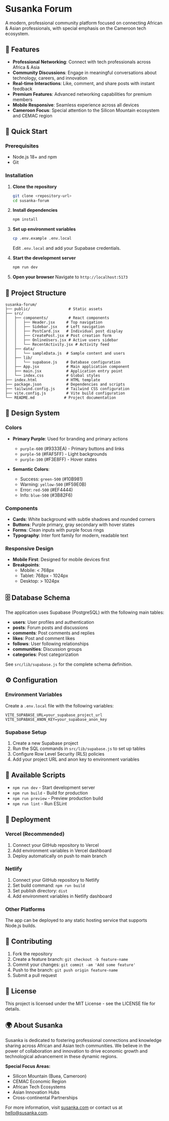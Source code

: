 # Susanka Forum

A modern, professional community platform focused on connecting African & Asian professionals, with special emphasis on the Cameroon tech ecosystem.

## 🌟 Features

- **Professional Networking**: Connect with tech professionals across Africa & Asia
- **Community Discussions**: Engage in meaningful conversations about technology, careers, and innovation
- **Real-time Interactions**: Like, comment, and share posts with instant feedback
- **Premium Features**: Advanced networking capabilities for premium members
- **Mobile Responsive**: Seamless experience across all devices
- **Cameroon Focus**: Special attention to the Silicon Mountain ecosystem and CEMAC region

## 🚀 Quick Start

### Prerequisites

- Node.js 18+ and npm
- Git

### Installation

1. **Clone the repository**
   ```bash
   git clone <repository-url>
   cd susanka-forum
   ```

2. **Install dependencies**
   ```bash
   npm install
   ```

3. **Set up environment variables**
   ```bash
   cp .env.example .env.local
   ```
   Edit `.env.local` and add your Supabase credentials.

4. **Start the development server**
   ```bash
   npm run dev
   ```

5. **Open your browser**
   Navigate to `http://localhost:5173`

## 📁 Project Structure

```
susanka-forum/
├── public/                 # Static assets
├── src/
│   ├── components/         # React components
│   │   ├── Header.jsx     # Top navigation
│   │   ├── Sidebar.jsx    # Left navigation
│   │   ├── PostCard.jsx   # Individual post display
│   │   ├── CreatePost.jsx # Post creation form
│   │   ├── OnlineUsers.jsx # Active users sidebar
│   │   └── RecentActivity.jsx # Activity feed
│   ├── data/
│   │   └── sampleData.js  # Sample content and users
│   ├── lib/
│   │   └── supabase.js    # Database configuration
│   ├── App.jsx            # Main application component
│   ├── main.jsx           # Application entry point
│   └── index.css          # Global styles
├── index.html             # HTML template
├── package.json           # Dependencies and scripts
├── tailwind.config.js     # Tailwind CSS configuration
├── vite.config.js         # Vite build configuration
└── README.md             # Project documentation
```

## 🎨 Design System

### Colors

- **Primary Purple**: Used for branding and primary actions
  - `purple-600` (#9333EA) - Primary buttons and links
  - `purple-50` (#FAF5FF) - Light backgrounds
  - `purple-100` (#F3E8FF) - Hover states

- **Semantic Colors**:
  - Success: `green-500` (#10B981)
  - Warning: `yellow-500` (#F59E0B)
  - Error: `red-500` (#EF4444)
  - Info: `blue-500` (#3B82F6)

### Components

- **Cards**: White background with subtle shadows and rounded corners
- **Buttons**: Purple primary, gray secondary with hover states
- **Forms**: Clean inputs with purple focus rings
- **Typography**: Inter font family for modern, readable text

### Responsive Design

- **Mobile First**: Designed for mobile devices first
- **Breakpoints**:
  - Mobile: < 768px
  - Tablet: 768px - 1024px
  - Desktop: > 1024px

## 🗄️ Database Schema

The application uses Supabase (PostgreSQL) with the following main tables:

- **users**: User profiles and authentication
- **posts**: Forum posts and discussions
- **comments**: Post comments and replies
- **likes**: Post and comment likes
- **follows**: User following relationships
- **communities**: Discussion groups
- **categories**: Post categorization

See `src/lib/supabase.js` for the complete schema definition.

## ⚙️ Configuration

### Environment Variables

Create a `.env.local` file with the following variables:

```env
VITE_SUPABASE_URL=your_supabase_project_url
VITE_SUPABASE_ANON_KEY=your_supabase_anon_key
```

### Supabase Setup

1. Create a new Supabase project
2. Run the SQL commands in `src/lib/supabase.js` to set up tables
3. Configure Row Level Security (RLS) policies
4. Add your project URL and anon key to environment variables

## 📱 Available Scripts

- `npm run dev` - Start development server
- `npm run build` - Build for production
- `npm run preview` - Preview production build
- `npm run lint` - Run ESLint

## 🚀 Deployment

### Vercel (Recommended)

1. Connect your GitHub repository to Vercel
2. Add environment variables in Vercel dashboard
3. Deploy automatically on push to main branch

### Netlify

1. Connect your GitHub repository to Netlify
2. Set build command: `npm run build`
3. Set publish directory: `dist`
4. Add environment variables in Netlify dashboard

### Other Platforms

The app can be deployed to any static hosting service that supports Node.js builds.

## 🤝 Contributing

1. Fork the repository
2. Create a feature branch: `git checkout -b feature-name`
3. Commit your changes: `git commit -am 'Add some feature'`
4. Push to the branch: `git push origin feature-name`
5. Submit a pull request

## 📄 License

This project is licensed under the MIT License - see the LICENSE file for details.

## 🌍 About Susanka

Susanka is dedicated to fostering professional connections and knowledge sharing across African and Asian tech communities. We believe in the power of collaboration and innovation to drive economic growth and technological advancement in these dynamic regions.

**Special Focus Areas:**
- Silicon Mountain (Buea, Cameroon)
- CEMAC Economic Region
- African Tech Ecosystems
- Asian Innovation Hubs
- Cross-continental Partnerships

For more information, visit [susanka.com](https://susanka.com) or contact us at hello@susanka.com.
